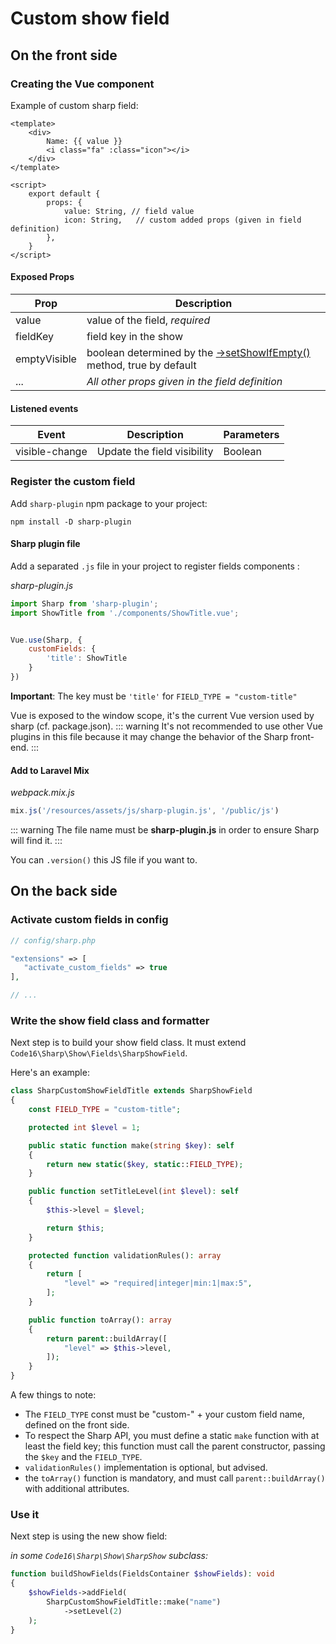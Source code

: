 # Custom show field

## On the front side

### Creating the Vue component

Example of custom sharp field:

```vue
<template>
    <div>
        Name: {{ value }}
        <i class="fa" :class="icon"></i>
    </div>
</template>

<script>
    export default {
        props: {
            value: String, // field value
            icon: String,   // custom added props (given in field definition)
        },
    }
</script>
```

#### Exposed Props

| Prop            | Description                                 |
|-----------------|---------------------------------------------|
| value           | value of the field, *required*                                            |
| fieldKey        | field key in the show                       |
| emptyVisible    | boolean determined by the [->setShowIfEmpty()](building-show-page.md) method, true by default  |
| ...             | *All other props given in the field definition* |

#### Listened events

| Event           | Description                                 | Parameters |
|-----------------|---------------------------------------------|------------|
| visible-change | Update the field visibility |  Boolean |


### Register the custom field

Add `sharp-plugin` npm package to your project:

```
npm install -D sharp-plugin
```

#### Sharp plugin file

Add a separated `.js` file in your project to register fields components :

*sharp-plugin.js*

```js
import Sharp from 'sharp-plugin';
import ShowTitle from './components/ShowTitle.vue';


Vue.use(Sharp, {
    customFields: {
        'title': ShowTitle
    }
})
```
**Important**: The key must be `'title'` for `FIELD_TYPE = "custom-title"`

Vue is exposed to the window scope, it's the current Vue version used by sharp (cf. package.json).
::: warning
It's not recommended to use other Vue plugins in this file because it may change the behavior of the Sharp front-end.
:::

#### Add to Laravel Mix

*webpack.mix.js*

```js
mix.js('/resources/assets/js/sharp-plugin.js', '/public/js')
```

::: warning
The file name must be **sharp-plugin.js** in order to ensure Sharp will find it.
:::

You can `.version()` this JS file if you want to.


## On the back side

### Activate custom fields in config

```php
// config/sharp.php

"extensions" => [
   "activate_custom_fields" => true
],

// ...
```


### Write the show field class and formatter

Next step is to build your show field class. It must extend `Code16\Sharp\Show\Fields\SharpShowField`.

Here's an example:

```php
class SharpCustomShowFieldTitle extends SharpShowField
{
    const FIELD_TYPE = "custom-title";

    protected int $level = 1;

    public static function make(string $key): self
    {
        return new static($key, static::FIELD_TYPE);
    }

    public function setTitleLevel(int $level): self
    {
        $this->level = $level;

        return $this;
    }

    protected function validationRules(): array
    {
        return [
            "level" => "required|integer|min:1|max:5",
        ];
    }

    public function toArray(): array
    {
        return parent::buildArray([
            "level" => $this->level,
        ]);
    }
}
```

A few things to note:

- The `FIELD_TYPE` const must be "custom-" + your custom field name, defined on the front side.
- To respect the Sharp API, you must define a static `make` function with at least the field key; this function must call the parent constructor, passing the `$key` and the `FIELD_TYPE`.
- `validationRules()` implementation is optional, but advised.
- the `toArray()` function is mandatory, and must call `parent::buildArray()` with additional attributes.


### Use it

Next step is using the new show field:

*in some `Code16\Sharp\Show\SharpShow` subclass:*

```php
function buildShowFields(FieldsContainer $showFields): void
{
    $showFields->addField(
        SharpCustomShowFieldTitle::make("name")
            ->setLevel(2)
    );
}
```

